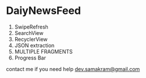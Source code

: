 # DaiyNewsFeed

1. SwipeRefresh 
2. SearchView
3. RecyclerView 
4. JSON extraction
5. MULTIPLE FRAGMENTS 
6. Progress Bar

contact me if you need help dev.samakram@gmail.com 
